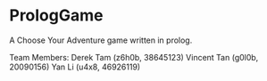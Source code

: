 # PrologGame
A Choose Your Adventure game written in prolog.

Team Members:
Derek Tam (z6h0b, 38645123)
Vincent Tan (g0l0b, 20090156)
Yan Li (u4x8, 46926119)